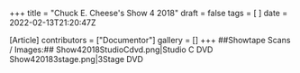 +++
title = "Chuck E. Cheese's Show 4 2018"
draft = false
tags = [ ]
date = 2022-02-13T21:20:47Z

[Article]
contributors = ["Documentor"]
gallery = []
+++
##Showtape Scans / Images:##
<gallery>
Show42018StudioCdvd.png|Studio C DVD
Show420183stage.png|3Stage DVD
</gallery>